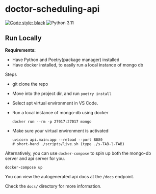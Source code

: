 # doctor-scheduling-api

[![Code style: black](https://img.shields.io/badge/code%20style-black-000000.svg)](https://github.com/psf/black)
![Python 3.11](https://img.shields.io/badge/python-3.11-green)

## Run Locally

**Requirements:**

- Have Python and Poetry(package manager) installed
- Have docker installed, to easily run a local instance of mongo db

Steps

- git clone the repo
- Move into the project dir, and run `poetry install`
- Select apt virtual environment in VS Code.
- Run a local instance of mongo-db using docker

    ```shell
    docker run --rm -p 27017:27017 mongo
    ```

- Make sure your virtual environment is activated

    ```shell
    uvicorn api.main:app --reload --port 8080
    # short-hand ./scripts/live.sh (type ./s-TAB-l-TAB)
    ```

Alternatively, you can use `docker-compose` to spin up both the mongo-db server
and api server for you.

```shell
docker-compose up
```

You can view the autogenerated api docs at the `/docs` endpoint.

Check the `docs/` directory for more information.
